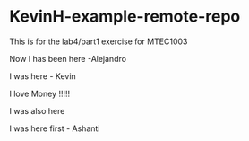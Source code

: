 # KevinH-example-remote-repo
This is for the lab4/part1 exercise for MTEC1003



Now I has been here -Alejandro



I was here - Kevin


I love Money !!!!!

I was also here 

I was here first - Ashanti



